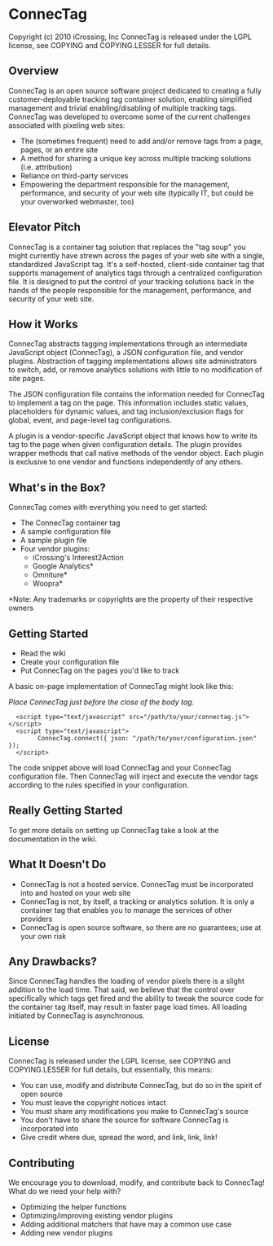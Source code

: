 ConnecTag
=============

Copyright (c) 2010 iCrossing, Inc
ConnecTag is released under the LGPL license, see COPYING and COPYING.LESSER for full details.

Overview
--------

ConnecTag is an open source software project dedicated to creating a fully customer-deployable tracking tag container solution, enabling simplified management and trivial enabling/disabling of multiple tracking tags. ConnecTag was developed to overcome some of the current challenges associated with pixeling web sites:

- The (sometimes frequent) need to add and/or remove tags from a page, pages, or an entire site
- A method for sharing a unique key across multiple tracking solutions (i.e. attribution)
- Reliance on third-party services
- Empowering the department responsible for the management, performance, and security of your web site (typically IT, but could be your overworked webmaster, too)

Elevator Pitch
--------------

ConnecTag is a container tag solution that replaces the "tag soup" you might currently have strewn across the pages of your web site with a single, standardized JavaScript tag. It's a self-hosted, client-side container tag that supports management of analytics tags through a centralized configuration file. It is designed to put the control of your tracking solutions back in the hands of the people responsible for the management, performance, and security of your web site.

How it Works
------------

ConnecTag abstracts tagging implementations through an intermediate JavaScript object (ConnecTag), a JSON configuration file, and vendor plugins. Abstraction of tagging implementations allows site administrators to switch, add, or remove analytics solutions with little to no modification of site pages.

The JSON configuration file contains the information needed for ConnecTag to implement a tag on the page. This information includes static values, placeholders for dynamic values, and tag inclusion/exclusion flags for global, event, and page-level tag configurations.

A plugin is a vendor-specific JavaScript object that knows how to write its tag to the page when given configuration details. The plugin provides wrapper methods that call native methods of the vendor object. Each plugin is exclusive to one vendor and functions independently of any others.

What's in the Box?
------------------

ConnecTag comes with everything you need to get started:

   - The ConnecTag container tag
   - A sample configuration file
   - A sample plugin file
   - Four vendor plugins:
      - iCrossing's Interest2Action
      - Google Analytics\*
      - Omniture\*
      - Woopra\*

\*Note: Any trademarks or copyrights are the property of their respective owners

Getting Started
---------------

- Read the wiki
- Create your configuration file
- Put ConnecTag on the pages you'd like to track

A basic on-page implementation of ConnecTag might look like this:

_Place ConnecTag just before the close of the body tag._

      <script type="text/javascript" src="/path/to/your/connectag.js"></script>
      <script type="text/javascript">
            ConnecTag.connect({ json: "/path/to/your/configuration.json" });
      </script>

The code snippet above will load ConnecTag and your ConnecTag configuration file. Then ConnecTag will inject and execute the vendor tags according to the rules specified in your configuration.

Really Getting Started
----------------------

To get more details on setting up ConnecTag take a look at the documentation in the wiki.

What It Doesn't Do
------------------

- ConnecTag is not a hosted service. ConnecTag must be incorporated into and hosted on your web site
- ConnecTag is not, by itself, a tracking or analytics solution. It is only a container tag that enables you to manage the services of other providers
- ConnecTag is open source software, so there are no guarantees; use at your own risk

Any Drawbacks?
--------------

Since ConnecTag handles the loading of vendor pixels there is a slight addition to the load time. That said, we believe that the control over specifically which tags get fired and the ability to tweak the source code for the container tag itself, may result in faster page load times. All loading initiated by ConnecTag is asynchronous.

License
-------

ConnecTag is released under the LGPL license, see COPYING and COPYING.LESSER for full details, but essentially, this means:

- You can use, modify and distribute ConnecTag, but do so in the spirit of open source
- You must leave the copyright notices intact
- You must share any modifications you make to ConnecTag's source
- You don't have to share the source for software ConnecTag is incorporated into
- Give credit where due, spread the word, and link, link, link!

Contributing
------------

We encourage you to download, modify, and contribute back to ConnecTag\! What do we need your help with?

- Optimizing the helper functions
- Optimizing/improving existing vendor plugins
- Adding additional matchers that have may a common use case
- Adding new vendor plugins
